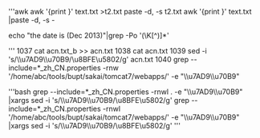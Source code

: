 
'''awk
awk '{print  }' text.txt >t2.txt
paste -d, -s t2.txt 
awk '{print  }' text.txt |paste -d, -s - 


echo "the date is (Dec 2013)"|grep -Po '\(\K[^)]*'

''' 1037  cat acn.txt_b >> acn.txt
 1038  cat acn.txt
 1039  sed -i 's/\\\u7AD9\\\u70B9/\\u8BFE\\u5802/g' acn.txt
 1040   grep --include=\*_zh_CN.properties -rnw '/home/abc/tools/bupt/sakai/tomcat7/webapps/' -e "\\\u7AD9\\\u70B9"


'''bash
 grep --include=\*_zh_CN.properties -rnwl . -e "\\\u7AD9\\\u70B9" |xargs sed -i 's/\\\u7AD9\\\u70B9/\\u8BFE\\u5802/g'
 grep --include=\*_zh_CN.properties -rnwl '/home/abc/tools/bupt/sakai/tomcat7/webapps/' -e "\\\u7AD9\\\u70B9" |xargs sed -i 's/\\\u7AD9\\\u70B9/\\u8BFE\\u5802/g'
'''
